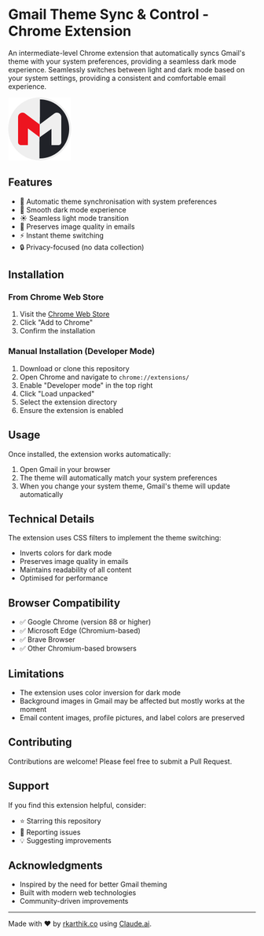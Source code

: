 # Gmail Theme Sync & Control - Chrome Extension

An intermediate-level Chrome extension that automatically syncs Gmail's theme with your system preferences, providing a seamless dark mode experience. Seamlessly switches between light and dark mode based on your system settings, providing a consistent and comfortable email experience.

![Gmail Theme Sync & Control](images/icon128.png)

## Features

- 🔄 Automatic theme synchronisation with system preferences
- 🌙 Smooth dark mode experience
- ☀️ Seamless light mode transition
- 🎨 Preserves image quality in emails
- ⚡ Instant theme switching
- 🔒 Privacy-focused (no data collection)

## Installation

### From Chrome Web Store

1. Visit the [Chrome Web Store](https://chromewebstore.google.com/detail/gmail-theme-sync-control/kipklpaepncabfkopgefpnmnjldichab?authuser=0&hl=en-AU)
2. Click "Add to Chrome"
3. Confirm the installation

### Manual Installation (Developer Mode)

1. Download or clone this repository
2. Open Chrome and navigate to `chrome://extensions/`
3. Enable "Developer mode" in the top right
4. Click "Load unpacked"
5. Select the extension directory
6. Ensure the extension is enabled

## Usage

Once installed, the extension works automatically:

1. Open Gmail in your browser
2. The theme will automatically match your system preferences
3. When you change your system theme, Gmail's theme will update automatically

## Technical Details

The extension uses CSS filters to implement the theme switching:

- Inverts colors for dark mode
- Preserves image quality in emails
- Maintains readability of all content
- Optimised for performance

## Browser Compatibility

- ✅ Google Chrome (version 88 or higher)
- ✅ Microsoft Edge (Chromium-based)
- ✅ Brave Browser
- ✅ Other Chromium-based browsers

## Limitations

- The extension uses color inversion for dark mode
- Background images in Gmail may be affected but mostly works at the moment
- Email content images, profile pictures, and label colors are preserved

## Contributing

Contributions are welcome! Please feel free to submit a Pull Request.

## Support

If you find this extension helpful, consider:

- ⭐ Starring this repository
- 🐛 Reporting issues
- 💡 Suggesting improvements

## Acknowledgments

- Inspired by the need for better Gmail theming
- Built with modern web technologies
- Community-driven improvements

---

Made with ❤️ by [rkarthik.co](https://rkarthik.co) using [Claude.ai](https://claude.ai).
